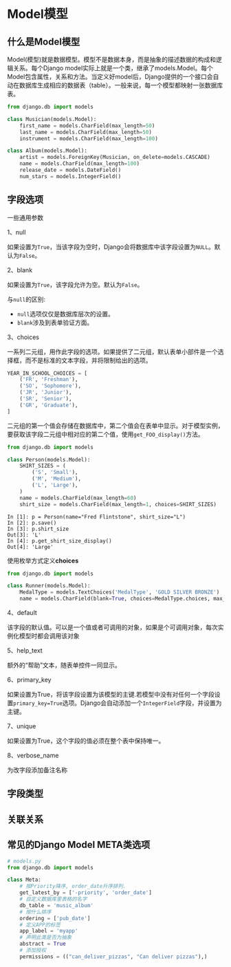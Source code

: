 # Model模型

## 什么是Model模型

Model(模型)就是数据模型。模型不是数据本身，而是抽象的描述数据的构成和逻辑关系。每个Django model实际上就是一个类，继承了models.Model。每个Model包含属性，关系和方法。当定义好model后，Django提供的一个接口会自动在数据库生成相应的数据表（table）。一般来说，每一个模型都映射一张数据库表。

```python
from django.db import models

class Musician(models.Model):
    first_name = models.CharField(max_length=50)
    last_name = models.CharField(max_length=50)
    instrument = models.CharField(max_length=100)

class Album(models.Model):
    artist = models.ForeignKey(Musician, on_delete=models.CASCADE)
    name = models.CharField(max_length=100)
    release_date = models.DateField()
    num_stars = models.IntegerField()
```

## 字段选项

一些通用参数

1、null

如果设置为`True`，当该字段为空时，Django会将数据库中该字段设置为`NULL`。默认为`False`。

2、blank

如果设置为`True`，该字段允许为空。默认为`False`。

与`null`的区别:

- `null`选项仅仅是数据库层次的设置。
- `blank`涉及到表单验证方面。

3、choices

一系列二元组，用作此字段的选项。如果提供了二元组，默认表单小部件是一个选择框，而不是标准的文本字段，并将限制给出的选项。

```python
YEAR_IN_SCHOOL_CHOICES = [
    ('FR', 'Freshman'),
    ('SO', 'Sophomore'),
    ('JR', 'Junior'),
    ('SR', 'Senior'),
    ('GR', 'Graduate'),
]
```

二元组的第一个值会存储在数据库中，第二个值会在表单中显示。对于模型实例，要获取该字段二元组中相对应的第二个值，使用`get_FOO_display()`方法。

```python
from django.db import models

class Person(models.Model):
    SHIRT_SIZES = (
        ('S', 'Small'),
        ('M', 'Medium'),
        ('L', 'Large'),
    )
    name = models.CharField(max_length=60)
    shirt_size = models.CharField(max_length=1, choices=SHIRT_SIZES)
```

```ipython
In [1]: p = Person(name="Fred Flintstone", shirt_size="L")
In [2]: p.save()
In [3]: p.shirt_size
Out[3]: 'L'
In [4]: p.get_shirt_size_display()
Out[4]: 'Large'
```

使用枚举方式定义**choices**

```python
from django.db import models

class Runner(models.Model):
    MedalType = models.TextChoices('MedalType', 'GOLD SILVER BRONZE')
    name = models.CharField(blank=True, choices=MedalType.choices, max_length=w10)
```

4、default

该字段的默认值。可以是一个值或者可调用的对象，如果是个可调用对象，每次实例化模型时都会调用该对象

5、help_text

额外的“帮助”文本，随表单控件一同显示。

6、primary_key

如果设置为True，将该字段设置为该模型的主键.若模型中没有对任何一个字段设置`primary_key=True`选项。Django会自动添加一个`IntegerField`字段，并设置为主键。

7、unique

如果设置为True，这个字段的值必须在整个表中保持唯一。

8、verbose_name

为改字段添加备注名称

## 字段类型

## 关联关系

## 常见的Django Model META类选项

```python
# models.py
from django.db import models

class Meta:
    # 按Priority降序, order_date升序排列.
    get_latest_by = ['-priority', 'order_date']
    # 自定义数据库里表格的名字
    db_table = 'music_album'
    # 按什么排序
    ordering = ['pub_date']
    # 定义APP的标签
    app_label = 'myapp'
    # 声明此类是否为抽象
    abstract = True
    # 添加授权
    permissions = (("can_deliver_pizzas", "Can deliver pizzas"),)
```

